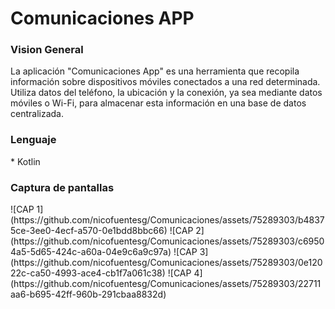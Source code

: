 <h1>Comunicaciones APP</h1>	
<h3>Vision General</h3>	
La aplicación "Comunicaciones App" es una herramienta que recopila información sobre dispositivos móviles conectados a una red determinada. 
Utiliza datos del teléfono, la ubicación y la conexión, ya sea mediante datos móviles o Wi-Fi, para almacenar esta información en una base de datos centralizada.
<h3>Lenguaje</h3>	
*  Kotlin
<h3>Captura de pantallas</h3>	
![CAP 1](https://github.com/nicofuentesg/Comunicaciones/assets/75289303/b48375ce-3ee0-4ecf-a570-0e1bdd8bbc66)
![CAP 2](https://github.com/nicofuentesg/Comunicaciones/assets/75289303/c69504a5-5d65-424c-a60a-04e9c6a9c97a)
![CAP 3](https://github.com/nicofuentesg/Comunicaciones/assets/75289303/0e12022c-ca50-4993-ace4-cb1f7a061c38)
![CAP 4](https://github.com/nicofuentesg/Comunicaciones/assets/75289303/22711aa6-b695-42ff-960b-291cbaa8832d)
